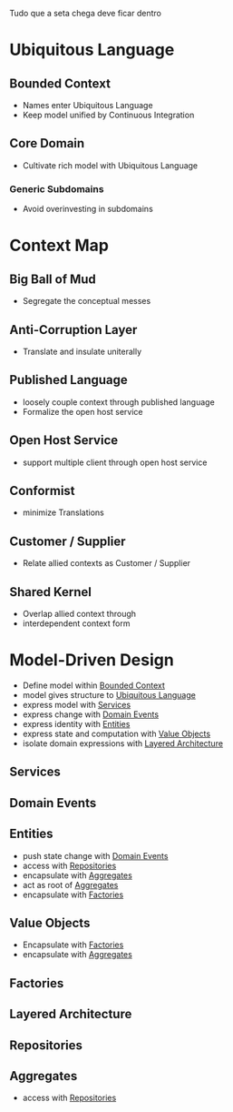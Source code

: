 ﻿Tudo que a seta chega deve ficar dentro

# Ubiquitous Language

## Bounded Context
* Names enter Ubiquitous Language
* Keep model unified by Continuous Integration


## Core Domain
* Cultivate rich model with Ubiquitous Language

### Generic Subdomains
* Avoid overinvesting in subdomains

# Context Map

## Big Ball of Mud
* Segregate the conceptual messes

## Anti-Corruption Layer
* Translate and insulate uniterally

## Published Language
* loosely couple context through published language
* Formalize the open host service

## Open Host Service
* support multiple client through open host service

## Conformist 
* minimize Translations

## Customer / Supplier
* Relate allied contexts as Customer / Supplier


## Shared Kernel

* Overlap allied context through
* interdependent context form

# Model-Driven Design
* Define model within [Bounded Context](#bounded-context)
* model gives structure to [Ubiquitous Language](#ubiquitous-language)
* express model with [Services](#services)
* express change with [Domain Events](#domain-events)
* express identity with [Entities](#entities)
* express state and computation with [Value Objects](#value-objects)
* isolate domain expressions with [Layered Architecture](#layered-architecture)

## Services

## Domain Events

## Entities
* push state change with [Domain Events](#domain-events)
* access with [Repositories](#repositories)
* encapsulate with [Aggregates](#aggregates)
* act as root of [Aggregates](#aggregates)
* encapsulate with [Factories](#factories)

## Value Objects
* Encapsulate with [Factories](#factories)
* encapsulate with [Aggregates](#aggregates)

## Factories

## Layered Architecture

## Repositories

## Aggregates
* access with [Repositories](#repositories)



